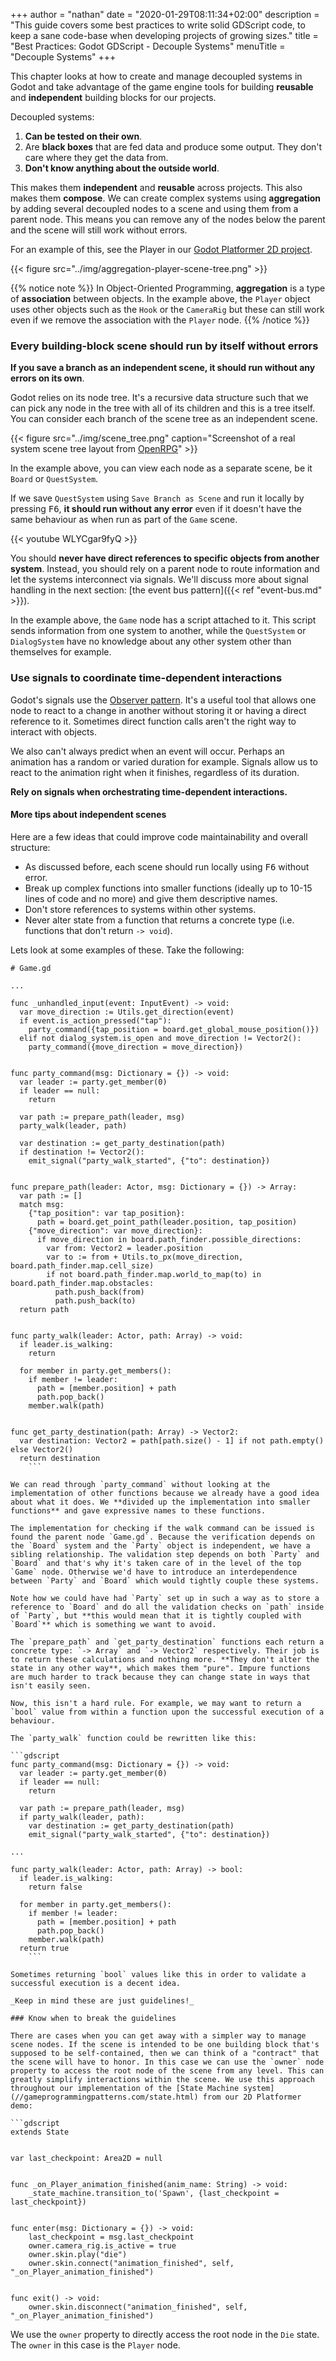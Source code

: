 +++
author = "nathan"
date = "2020-01-29T08:11:34+02:00"
description = "This guide covers some best practices to write solid GDScript code, to keep a sane code-base when developing projects of growing sizes."
title = "Best Practices: Godot GDScript - Decouple Systems"
menuTitle = "Decouple Systems"
+++

This chapter looks at how to create and manage decoupled systems in Godot and take advantage of the game engine tools for building **reusable** and **independent** building blocks for our projects.

Decoupled systems:

1. **Can be tested on their own**.
1. Are **black boxes** that are fed data and produce some output. They don't care where they get the data from.
1. **Don't know anything about the outside world**.

This makes them **independent** and **reusable** across projects. This also makes them **compose**. We can create complex systems using **aggregation** by adding several decoupled nodes to a scene and using them from a parent node. This means you can remove any of the nodes below the parent and the scene will still work without errors.

For an example of this, see the Player in our [Godot Platformer 2D project](//github.com/GDQuest/godot-platformer-2d).

{{< figure src="../img/aggregation-player-scene-tree.png" >}}

{{% notice note %}}
In Object-Oriented Programming, **aggregation** is a type of **association** between objects. In the example above, the `Player` object uses other objects such as the `Hook` or the `CameraRig` but these can still work even if we remove the association with the `Player` node.
{{% /notice %}}

### Every building-block scene should run by itself without errors

**If you save a branch as an independent scene, it should run without any errors on its own**.

Godot relies on its node tree. It's a recursive data structure such that we can pick any node in the tree with all of its children and this is a tree itself. You can consider each branch of the scene tree as an independent scene.

{{< figure
    src="../img/scene_tree.png"
    caption="Screenshot of a real system scene tree layout from [OpenRPG](//github.com/GDQuest/godot-open-rpg)" >}}

In the example above, you can view each node as a separate scene, be it `Board` or `QuestSystem`.

If we save `QuestSystem` using `Save Branch as Scene` and run it locally by pressing <kbd>F6</kbd>, **it should run without any error** even if it doesn't have the same behaviour as when run as part of the `Game` scene.

{{< youtube WLYCgar9fyQ >}}

You should **never have direct references to specific objects from another system**. Instead, you should rely on a parent node to route information and let the systems interconnect via signals. We'll discuss more about signal handling in the next section: [the event bus pattern]({{< ref "event-bus.md" >}}).

In the example above, the `Game` node has a script attached to it. This script sends information from one system to another, while the `QuestSystem` or `DialogSystem` have no knowledge about any other system other than themselves for example.

### Use signals to coordinate time-dependent interactions

Godot's signals use the [Observer pattern](//gameprogrammingpatterns.com/observer.html). It's a useful tool that allows one node to react to a change in another without storing it or having a direct reference to it. Sometimes direct function calls aren't the right way to interact with objects.

We also can't always predict when an event will occur. Perhaps an animation has a random or varied duration for example. Signals allow us to react to the animation right when it finishes, regardless of its duration.

**Rely on signals when orchestrating time-dependent interactions.**

#### More tips about independent scenes ####

Here are a few ideas that could improve code maintainability and overall structure:

  - As discussed before, each scene should run locally using <kbd>F6</kbd> without error.
  - Break up complex functions into smaller functions (ideally up to 10-15 lines of code and no more) and give them descriptive names.
  - Don't store references to systems within other systems.
  - Never alter state from a function that returns a concrete type (i.e. functions that don't return `-> void`).

  Lets look at some examples of these. Take the following:

```gdscript
# Game.gd

...

func _unhandled_input(event: InputEvent) -> void:
  var move_direction := Utils.get_direction(event)
  if event.is_action_pressed("tap"):
    party_command({tap_position = board.get_global_mouse_position()})
  elif not dialog_system.is_open and move_direction != Vector2():
    party_command({move_direction = move_direction})


func party_command(msg: Dictionary = {}) -> void:
  var leader := party.get_member(0)
  if leader == null:
    return

  var path := prepare_path(leader, msg)
  party_walk(leader, path)

  var destination := get_party_destination(path)
  if destination != Vector2():
    emit_signal("party_walk_started", {"to": destination})


func prepare_path(leader: Actor, msg: Dictionary = {}) -> Array:
  var path := []
  match msg:
    {"tap_position": var tap_position}:
      path = board.get_point_path(leader.position, tap_position)
    {"move_direction": var move_direction}:
      if move_direction in board.path_finder.possible_directions:
        var from: Vector2 = leader.position
        var to := from + Utils.to_px(move_direction, board.path_finder.map.cell_size)
        if not board.path_finder.map.world_to_map(to) in board.path_finder.map.obstacles:
          path.push_back(from)
          path.push_back(to)
  return path


func party_walk(leader: Actor, path: Array) -> void:
  if leader.is_walking:
    return

  for member in party.get_members():
    if member != leader:
      path = [member.position] + path
      path.pop_back()
    member.walk(path)


func get_party_destination(path: Array) -> Vector2:
  var destination: Vector2 = path[path.size() - 1] if not path.empty() else Vector2()
  return destination
    ```

We can read through `party_command` without looking at the implementation of other functions because we already have a good idea about what it does. We **divided up the implementation into smaller functions** and gave expressive names to these functions.

The implementation for checking if the walk command can be issued is found the parent node `Game.gd`. Because the verification depends on the `Board` system and the `Party` object is independent, we have a sibling relationship. The validation step depends on both `Party` and `Board` and that's why it's taken care of in the level of the top `Game` node. Otherwise we'd have to introduce an interdependence between `Party` and `Board` which would tightly couple these systems.

Note how we could have had `Party` set up in such a way as to store a reference to `Board` and do all the validation checks on `path` inside of `Party`, but **this would mean that it is tightly coupled with `Board`** which is something we want to avoid.

The `prepare_path` and `get_party_destination` functions each return a concrete type: `-> Array` and `-> Vector2` respectively. Their job is to return these calculations and nothing more. **They don't alter the state in any other way**, which makes them "pure". Impure functions are much harder to track because they can change state in ways that isn't easily seen.

Now, this isn't a hard rule. For example, we may want to return a `bool` value from within a function upon the successful execution of a behaviour.

The `party_walk` function could be rewritten like this:

```gdscript
func party_command(msg: Dictionary = {}) -> void:
  var leader := party.get_member(0)
  if leader == null:
    return

  var path := prepare_path(leader, msg)
  if party_walk(leader, path):
    var destination := get_party_destination(path)
    emit_signal("party_walk_started", {"to": destination})

...

func party_walk(leader: Actor, path: Array) -> bool:
  if leader.is_walking:
    return false

  for member in party.get_members():
    if member != leader:
      path = [member.position] + path
      path.pop_back()
    member.walk(path)
  return true
    ```

Sometimes returning `bool` values like this in order to validate a successful execution is a decent idea.

_Keep in mind these are just guidelines!_

### Know when to break the guidelines

There are cases when you can get away with a simpler way to manage scene nodes. If the scene is intended to be one building block that's supposed to be self-contained, then we can think of a "contract" that the scene will have to honor. In this case we can use the `owner` node property to access the root node of the scene from any level. This can greatly simplify interactions within the scene. We use this approach throughout our implementation of the [State Machine system](//gameprogrammingpatterns.com/state.html) from our 2D Platformer demo:

```gdscript
extends State


var last_checkpoint: Area2D = null


func _on_Player_animation_finished(anim_name: String) -> void:
	_state_machine.transition_to('Spawn', {last_checkpoint = last_checkpoint})


func enter(msg: Dictionary = {}) -> void:
	last_checkpoint = msg.last_checkpoint
	owner.camera_rig.is_active = true
	owner.skin.play("die")
	owner.skin.connect("animation_finished", self, "_on_Player_animation_finished")


func exit() -> void:
	owner.skin.disconnect("animation_finished", self, "_on_Player_animation_finished")
```

We use the `owner` property to directly access the root node in the `Die` state. The `owner` in this case is the `Player` node.
